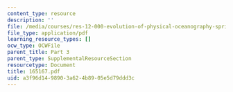 ```yaml
---
content_type: resource
description: ''
file: /media/courses/res-12-000-evolution-of-physical-oceanography-spring-2007/a3f96d1498903a624b8905e5d79ddd3c_165167.pdf
file_type: application/pdf
learning_resource_types: []
ocw_type: OCWFile
parent_title: Part 3
parent_type: SupplementalResourceSection
resourcetype: Document
title: 165167.pdf
uid: a3f96d14-9890-3a62-4b89-05e5d79ddd3c
---
```

